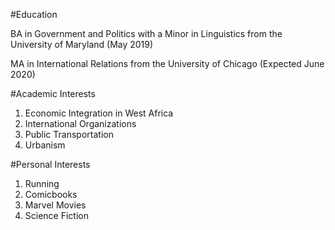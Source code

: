 #Education

BA in Government and Politics with a Minor in Linguistics from the University of Maryland (May 2019)

MA in International Relations from the University of Chicago (Expected June 2020)

#Academic Interests
1. Economic Integration in West Africa
2. International Organizations
3. Public Transportation
4. Urbanism

#Personal Interests
1. Running
2. Comicbooks
3. Marvel Movies
4. Science Fiction